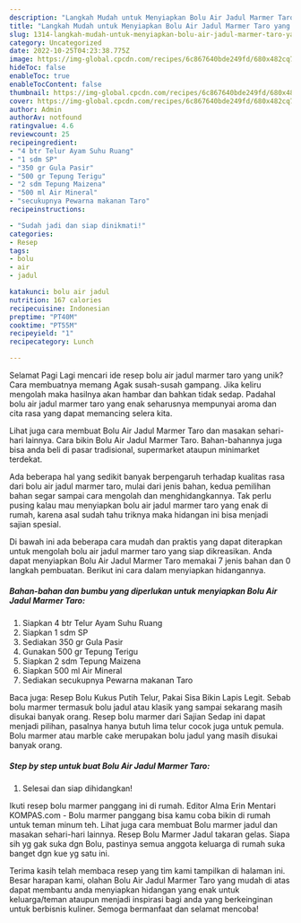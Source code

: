 ```yaml
---
description: "Langkah Mudah untuk Menyiapkan Bolu Air Jadul Marmer Taro yang Lezat, Lezat"
title: "Langkah Mudah untuk Menyiapkan Bolu Air Jadul Marmer Taro yang Lezat, Lezat"
slug: 1314-langkah-mudah-untuk-menyiapkan-bolu-air-jadul-marmer-taro-yang-lezat-lezat
category: Uncategorized
date: 2022-10-25T04:23:38.775Z
image: https://img-global.cpcdn.com/recipes/6c867640bde249fd/680x482cq70/bolu-air-jadul-marmer-taro-foto-resep-utama.jpg
hideToc: false
enableToc: true
enableTocContent: false
thumbnail: https://img-global.cpcdn.com/recipes/6c867640bde249fd/680x482cq70/bolu-air-jadul-marmer-taro-foto-resep-utama.jpg
cover: https://img-global.cpcdn.com/recipes/6c867640bde249fd/680x482cq70/bolu-air-jadul-marmer-taro-foto-resep-utama.jpg
author: Admin
authorAv: notfound
ratingvalue: 4.6
reviewcount: 25
recipeingredient:
- "4 btr Telur Ayam Suhu Ruang"
- "1 sdm SP"
- "350 gr Gula Pasir"
- "500 gr Tepung Terigu"
- "2 sdm Tepung Maizena"
- "500 ml Air Mineral"
- "secukupnya Pewarna makanan Taro"
recipeinstructions:

- "Sudah jadi dan siap dinikmati!"
categories:
- Resep
tags:
- bolu
- air
- jadul

katakunci: bolu air jadul 
nutrition: 167 calories
recipecuisine: Indonesian
preptime: "PT40M"
cooktime: "PT55M"
recipeyield: "1"
recipecategory: Lunch

---
```



Selamat Pagi Lagi mencari ide resep bolu air jadul marmer taro yang unik? Cara membuatnya memang Agak susah-susah gampang. Jika keliru mengolah maka hasilnya akan hambar dan bahkan tidak sedap. Padahal bolu air jadul marmer taro yang enak seharusnya mempunyai aroma dan cita rasa yang dapat memancing selera kita.


Lihat juga cara membuat Bolu Air Jadul Marmer Taro dan masakan sehari-hari lainnya. Cara bikin Bolu Air Jadul Marmer Taro. Bahan-bahannya juga bisa anda beli di pasar tradisional, supermarket ataupun minimarket terdekat.

Ada beberapa hal yang sedikit banyak berpengaruh terhadap kualitas rasa dari bolu air jadul marmer taro, mulai dari jenis bahan, kedua pemilihan bahan segar sampai cara mengolah dan menghidangkannya. Tak perlu pusing kalau mau menyiapkan bolu air jadul marmer taro yang enak di rumah, karena asal sudah tahu triknya maka hidangan ini bisa menjadi sajian spesial.


Di bawah ini ada beberapa cara mudah dan praktis yang dapat diterapkan untuk mengolah bolu air jadul marmer taro yang siap dikreasikan. Anda dapat menyiapkan Bolu Air Jadul Marmer Taro memakai 7 jenis bahan dan 0 langkah pembuatan. Berikut ini cara dalam menyiapkan hidangannya.

<!--inarticleads1-->

##### Bahan-bahan dan bumbu yang diperlukan untuk menyiapkan Bolu Air Jadul Marmer Taro:

1. Siapkan 4 btr Telur Ayam Suhu Ruang
1. Siapkan 1 sdm SP
1. Sediakan 350 gr Gula Pasir
1. Gunakan 500 gr Tepung Terigu
1. Siapkan 2 sdm Tepung Maizena
1. Siapkan 500 ml Air Mineral
1. Sediakan secukupnya Pewarna makanan Taro


Baca juga: Resep Bolu Kukus Putih Telur, Pakai Sisa Bikin Lapis Legit. Sebab bolu marmer termasuk bolu jadul atau klasik yang sampai sekarang masih disukai banyak orang. Resep bolu marmer dari Sajian Sedap ini dapat menjadi pilihan, pasalnya hanya butuh lima telur cocok juga untuk pemula. Bolu marmer atau marble cake merupakan bolu jadul yang masih disukai banyak orang. 

<!--inarticleads2-->

##### Step by step untuk buat Bolu Air Jadul Marmer Taro:


1. Selesai dan siap dihidangkan!

Ikuti resep bolu marmer panggang ini di rumah. Editor Alma Erin Mentari KOMPAS.com - Bolu marmer panggang bisa kamu coba bikin di rumah untuk teman minum teh. Lihat juga cara membuat Bolu marmer jadul dan masakan sehari-hari lainnya. Resep Bolu Marmer Jadul takaran gelas. Siapa sih yg gak suka dgn Bolu, pastinya semua anggota keluarga di rumah suka banget dgn kue yg satu ini. 

Terima kasih telah membaca resep yang tim kami tampilkan di halaman ini. Besar harapan kami, olahan Bolu Air Jadul Marmer Taro yang mudah di atas dapat membantu anda menyiapkan hidangan yang enak untuk keluarga/teman ataupun menjadi inspirasi bagi anda yang berkeinginan untuk berbisnis kuliner. Semoga bermanfaat dan selamat mencoba!
